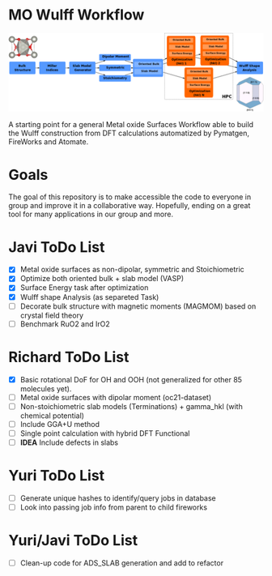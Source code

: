 # MO Wulff Workflow

![workflow](img/mo_wulff_workflow.png)

A starting point for a general Metal oxide Surfaces Workflow able to build the Wulff construction from DFT calculations automatized by Pymatgen, FireWorks and Atomate.

# Goals

The goal of this repository is to make accessible the code to everyone in group and
improve it in a collaborative way. Hopefully, ending on a great tool for many applications
in our group and more.

# Javi ToDo List

- [x] Metal oxide surfaces as non-dipolar, symmetric and Stoichiometric
- [x] Optimize both oriented bulk + slab model (VASP)
- [x] Surface Energy task after optimization
- [x] Wulff shape Analysis (as separeted Task)
- [ ] Decorate bulk structure with magnetic moments (MAGMOM) based on crystal field theory
- [ ] Benchmark RuO2 and IrO2

# Richard ToDo List

- [x] Basic rotational DoF for OH and OOH (not generalized for other 85 molecules yet).
- [ ] Metal oxide surfaces with dipolar moment (oc21-dataset)
- [ ] Non-stoichiometric slab models (Terminations) + gamma_hkl (with chemical potential)
- [ ] Include GGA+U method
- [ ] Single point calculation with hybrid DFT Functional
- [ ] **IDEA** Include defects in slabs

# Yuri ToDo List

- [ ] Generate unique hashes to identify/query jobs in database
- [ ] Look into passing job info from parent to child fireworks

# Yuri/Javi ToDo List

- [ ] Clean-up code for ADS_SLAB generation and add to refactor
